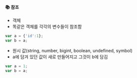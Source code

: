 #### :books: 참조

* 객체
* 똑같은 객체를 각각의 변수들이 참조함

```js
var a = {'id':1};
var b = a;
```

* 원시 값(string, number, bigint, boolean, undefined, symbol)
* a에 담겨 있던 값이 새로 만들어지고 그것이 b에 담김

```js
var a = 1;
var b = a;
```
